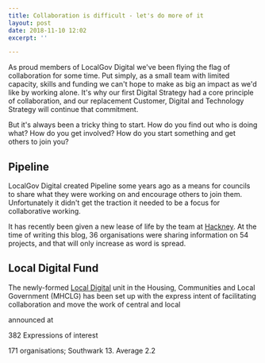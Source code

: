 ```yaml
---
title: Collaboration is difficult - let's do more of it
layout: post
date: 2018-11-10 12:02
excerpt: ''

---
```

As proud members of LocalGov Digital we've been flying the flag of collaboration for some time. Put simply, as a small team with limited capacity, skills and funding we can't hope to make as big an impact as we'd like by working alone. It's why our first Digital Strategy had a core principle of collaboration, and our replacement Customer, Digital and Technology Strategy will continue that commitment.

But it's always been a tricky thing to start. How do you find out who is doing what? How do you get involved? How do you start something and get others to join you?

## Pipeline

LocalGov Digital created Pipeline some years ago as a means for councils to share what they were working on and encourage others to join them. Unfortunately it didn't get the traction it needed to be a focus for collaborative working.

It has recently been given a new lease of life by the team at [Hackney](https://blogs.hackney.gov.uk/hackit/pipeline). At the time of writing this blog, 36 organisations were sharing information on 54 projects, and that will only increase as word is spread.

## Local Digital Fund

The newly-formed [Local Digital](https://localdigital.gov.uk/) unit in the Housing, Communities and Local Government (MHCLG) has been set up with the express intent of facilitating collaboration and move the work of central and local 

announced at 

382 Expressions of interest

171 organisations; Southwark 13. Average 2.2